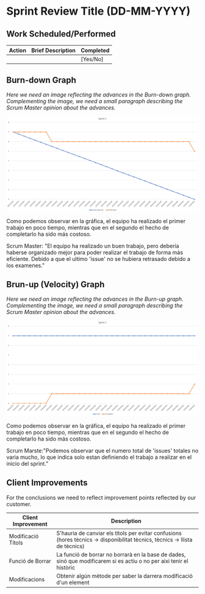 # Sprint Review Title (DD-MM-YYYY)

## Work Scheduled/Performed

| Action | Brief Description | Completed |
|--------|-------------------|-----------|
|        |                   | [Yes/No]  |

## Burn-down Graph

*Here we need an image reflecting the advances in the Burn-down graph. Complementing the image, we need a small
paragraph describing the Scrum Master opinion about the advances.*

![Burn Down Graph](./BurnDownDiagram.png)

Como podemos observar en la gráfica, el equipo ha realizado el primer trabajo en poco tiempo, mientras que en el segundo
el hecho de completarlo ha sido más costoso.

Scrum Master: "El equipo ha realizado un buen trabajo, pero debería haberse organizado mejor para poder realizar el
trabajo de forma más eficiente. Debido a que el ultimo 'issue' no se hubiera retrasado debido a los examenes."


## Brun-up (Velocity) Graph

*Here we need an image reflecting the advances in the Burn-up graph. Complementing the image, we need a small paragraph
describing the Scrum Master opinion about the advances.*

![Burn Up Graph](./BurnUpDiagram.png)

Como podemos observar en la gráfica, el equipo ha realizado el primer trabajo en poco tiempo, mientras que en el segundo
el hecho de completarlo ha sido más costoso.

Scrum Marste:"Podemos observar que el numero total de 'issues' totales no varia mucho, lo que indica solo estan
definiendo el trabajo a realizar en el inicio del sprint."

## Client Improvements

For the conclusions we need to reflect improvement points reflected by our customer.

| Client Improvement | Description                                                                                                                  |  
|--------------------|------------------------------------------------------------------------------------------------------------------------------|
| Modificació Títols | S'hauria de canviar els titols per evitar confusions (hores tècnics -> disponibilitat tècnics, tècnics -> llista de tècnics) |
| Funció de Borrar   | La funció de borrar no borrarà en la base de dades, sinó que modificarem si es actiu o no per aixi tenir el històric         |
| Modificacions      | Obtenir algún mètode per saber la darrera modificació d'un element                                                           |

